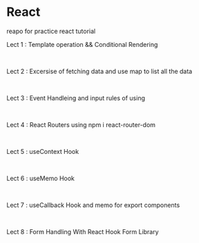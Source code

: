 # React

reapo for practice react tutorial

<p>Lect 1 : Template operation && Conditional Rendering</p>
<br>
<p>Lect 2 : Excersise of fetching data and use map to list all the data</p>
<br>
<p>Lect 3 : Event Handleing and input rules of using</p>
<br>
<p>Lect 4 : React Routers using npm i react-router-dom</p>
<br>
<p>Lect 5 : useContext Hook </p>
<br>
<p>Lect 6 : useMemo Hook </p>
<br>
<p>Lect 7 : useCallback Hook and memo for export components </p>
<br>
<p>Lect 8 : Form Handling With React Hook Form Library </p>

